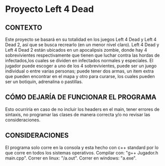 # Proyecto Left 4 Dead

<h2>CONTEXTO</h2>

Este proyecto se basará en su totalidad en los juegos Left 4 Dead y Left 4 Dead 2, así que se busca recrearlo (en un menor nivel claro).
Left 4 Dead y Left 4 Dead 2 están ubicados en un apocalipsis zombie, donde hay 4 sobrevivientes respectivamente que tienen que luchar contra las hordas de infectados,los cuales se dividen en infectados normales y especiales. El jugador puede escoger a uno de los 4 sobrevivientes, puede ser un juego individual o entre varias personas; puede tener dos armas, un item extra que pueden encontrar en el mapa y otro para curarse, los cuales pueden ser un botiquín, adrenalina o pastillas.

<h2>CÓMO DEJARÍA DE FUNCIONAR EL PROGRAMA</h2>
Esto ocurriría en caso de no incluir los headers en el main, tener errores de sintaxis, no programar las clases de manera correcta y/o no revisar las consideraciones.

<h2>CONSIDERACIONES</h2>
El programa solo corre en la consola y esta hecho con c++ standard por lo que corre en todos los sistemas operativos. Compilar con: "g++ Jugador.h main.cpp". Correr en linux: "/a.out". Correr en windows: "a.exe".
